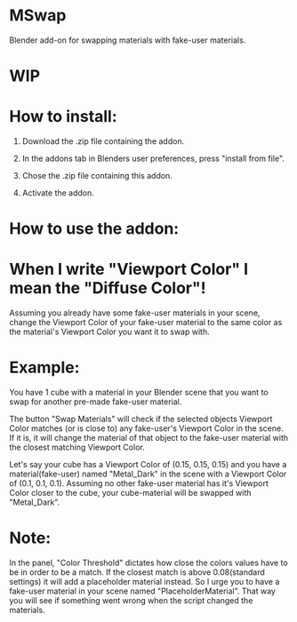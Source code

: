 # MSwap
Blender add-on for swapping materials with fake-user materials.

# WIP

# How to install:
1. Download the .zip file containing the addon.

2. In the addons tab in Blenders user preferences, press "install from file".

3. Chose the .zip file containing this addon.

4. Activate the addon.


# How to use the addon:
# When I write "Viewport Color" I mean the "Diffuse Color"!

Assuming you already have some fake-user materials in your scene, change the Viewport Color of your fake-user material to the same color as the material's Viewport Color you want it to swap with.


# Example:
You have 1 cube with a material in your Blender scene that you want to swap for another pre-made fake-user material.

The button "Swap Materials" will check if the selected objects Viewport Color matches (or is close to) any fake-user's Viewport Color in the scene. If it is, it will change the material of that object to the fake-user material with the closest matching Viewport Color.


Let's say your cube has a Viewport Color of (0.15, 0.15, 0.15) and you have a material(fake-user) named "Metal_Dark" in the scene with a Viewport Color of (0.1, 0.1, 0.1).
Assuming no other fake-user material has it's Viewport Color closer to the cube, your cube-material will be swapped with "Metal_Dark".

# Note:
In the panel, "Color Threshold" dictates how close the colors values have to be in order to be a match. If the closest match is above 0.08(standard settings) it will add a placeholder material instead. So I urge you to have a fake-user material in your scene named "PlaceholderMaterial". That way you will see if something went wrong when the script changed the materials.
